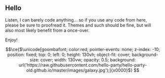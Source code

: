 ## Hello

Listen, I can barely code anything... so if you use any code from here, please be sure to proofread it. Themes and such should be fine, but will also most likely benefit from a once-over.

Enjoy!

```math
\ce{$\unicode[goombafont; color:red; pointer-events: none; z-index: -10; position: fixed; top: 0; left: 0; height: 130vh; object-fit: cover; background-size: cover; width: 130vw; opacity: 0.5; background: url('https://raw.githubusercontent.com/hello-party/hello-party-old.github.io/master/images/galaxy.jpg');]{x0000}$}
